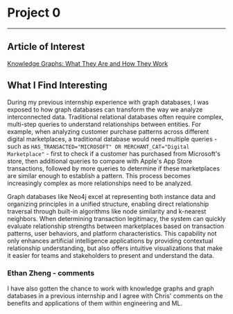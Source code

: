 # Project 0

---

## Article of Interest
[Knowledge Graphs: What They Are and How They Work](https://neo4j.com/developer/graph-database/#knowledge-graphs-101)

## What I Find Interesting

During my previous internship experience with graph databases, I was exposed to how graph databases can transform the way we analyze interconnected data. Traditional relational databases often require complex, multi-step queries to understand relationships between entities. For example, when analyzing customer purchase patterns across different digital marketplaces, a traditional database would need multiple queries - such as `HAS_TRANSACTED="MICROSOFT" OR MERCHANT_CAT="Digital Marketplace"` - first to check if a customer has purchased from Microsoft's store, then additional queries to compare with Apple's App Store transactions, followed by more queries to determine if these marketplaces are similar enough to establish a pattern. This process becomes increasingly complex as more relationships need to be analyzed.

Graph databases like Neo4j excel at representing both instance data and organizing principles in a unified structure, enabling direct relationship traversal through built-in algorithms like node similarity and k-nearest neighbors. When determining transaction legitimacy, the system can quickly evaluate relationship strengths between marketplaces based on transaction patterns, user behaviors, and platform characteristics. This capability not only enhances artificial intelligence applications by providing contextual relationship understanding, but also offers intuitive visualizations that make it easier for teams and stakeholders to present and understand the data.

### Ethan Zheng - comments
I have also gotten the chance to work with knowledge graphs and graph databases in a previous internship and I agree with Chris' comments on the benefits and applications of them within engineering and ML. 
